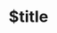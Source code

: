 ---
title: $title
second_title: Справочник по API GroupDocs.Watermark для .NET
description: $description
type: docs
weight: $weight
url: /ru/net/$ref/
---